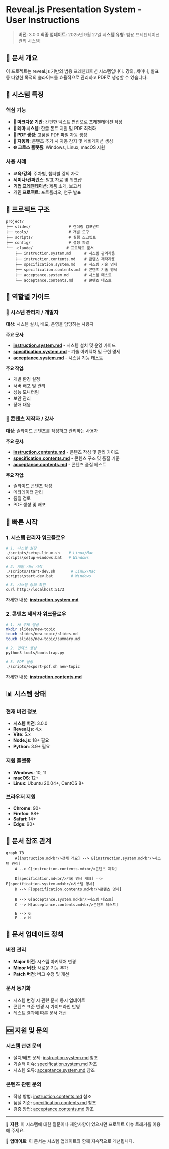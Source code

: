 # Reveal.js Presentation System - User Instructions

> **버전**: 3.0.0
> **최종 업데이트**: 2025년 9월 27일
> **시스템 유형**: 범용 프레젠테이션 관리 시스템

## 📖 문서 개요

이 프로젝트는 reveal.js 기반의 범용 프레젠테이션 시스템입니다. 강의, 세미나, 발표 등 다양한 목적의 슬라이드를 효율적으로 관리하고 PDF로 생성할 수 있습니다.

## 🎯 시스템 특징

### 핵심 기능
- **📝 마크다운 기반**: 간편한 텍스트 편집으로 프레젠테이션 작성
- **🎨 테마 시스템**: 한글 폰트 지원 및 PDF 최적화
- **📄 PDF 생성**: 고품질 PDF 파일 자동 생성
- **🔄 자동화**: 콘텐츠 추가 시 자동 감지 및 네비게이션 생성
- **🌐 크로스 플랫폼**: Windows, Linux, macOS 지원

### 사용 사례
- **교육/강의**: 주차별, 챕터별 강의 자료
- **세미나/컨퍼런스**: 발표 자료 및 워크샵
- **기업 프레젠테이션**: 제품 소개, 보고서
- **개인 프로젝트**: 포트폴리오, 연구 발표

## 📂 프로젝트 구조

```
project/
├── slides/                 # 렌더링 컴포넌트
├── tools/                  # 개발 도구
├── scripts/                # 실행 스크립트
├── config/                 # 설정 파일
└── .claude/               # 프로젝트 문서
    ├── instruction.system.md      # 시스템 관리자용
    ├── instruction.contents.md    # 콘텐츠 제작자용
    ├── specification.system.md    # 시스템 기술 명세
    ├── specification.contents.md  # 콘텐츠 기술 명세
    ├── acceptance.system.md       # 시스템 테스트
    └── acceptance.contents.md     # 콘텐츠 테스트
```

## 👥 역할별 가이드

### 🔧 시스템 관리자 / 개발자
**대상**: 시스템 설치, 배포, 운영을 담당하는 사용자

**주요 문서**:
- **[instruction.system.md](instruction.system.md)** - 시스템 설치 및 운영 가이드
- **[specification.system.md](specification.system.md)** - 기술 아키텍처 및 구현 명세
- **[acceptance.system.md](acceptance.system.md)** - 시스템 기능 테스트

**주요 작업**:
- 개발 환경 설정
- 서버 배포 및 관리
- 성능 모니터링
- 보안 관리
- 장애 대응

### 📝 콘텐츠 제작자 / 강사
**대상**: 슬라이드 콘텐츠를 작성하고 관리하는 사용자

**주요 문서**:
- **[instruction.contents.md](instruction.contents.md)** - 콘텐츠 작성 및 관리 가이드
- **[specification.contents.md](specification.contents.md)** - 콘텐츠 구조 및 품질 기준
- **[acceptance.contents.md](acceptance.contents.md)** - 콘텐츠 품질 테스트

**주요 작업**:
- 슬라이드 콘텐츠 작성
- 메타데이터 관리
- 품질 검토
- PDF 생성 및 배포

## 🚀 빠른 시작

### 1. 시스템 관리자 워크플로우

```bash
# 1. 시스템 설정
./scripts/setup-linux.sh    # Linux/Mac
scripts\setup-windows.bat   # Windows

# 2. 개발 서버 시작
./scripts/start-dev.sh       # Linux/Mac
scripts\start-dev.bat        # Windows

# 3. 시스템 상태 확인
curl http://localhost:5173
```

자세한 내용: **[instruction.system.md](instruction.system.md)**

### 2. 콘텐츠 제작자 워크플로우

```bash
# 1. 새 주제 생성
mkdir slides/new-topic
touch slides/new-topic/slides.md
touch slides/new-topic/summary.md

# 2. 인덱스 생성
python3 tools/bootstrap.py

# 3. PDF 생성
./scripts/export-pdf.sh new-topic
```

자세한 내용: **[instruction.contents.md](instruction.contents.md)**

## 📊 시스템 상태

### 현재 버전 정보
- **시스템 버전**: 3.0.0
- **Reveal.js**: 4.x
- **Vite**: 5.x
- **Node.js**: 18+ 필요
- **Python**: 3.9+ 필요

### 지원 플랫폼
- **Windows**: 10, 11
- **macOS**: 12+
- **Linux**: Ubuntu 20.04+, CentOS 8+

### 브라우저 지원
- **Chrome**: 90+
- **Firefox**: 88+
- **Safari**: 14+
- **Edge**: 90+

## 🔗 문서 참조 관계

```mermaid
graph TB
    A[instruction.md<br/>전체 개요] --> B[instruction.system.md<br/>시스템 관리]
    A --> C[instruction.contents.md<br/>콘텐츠 제작]

    D[specification.md<br/>기술 명세 개요] --> E[specification.system.md<br/>시스템 명세]
    D --> F[specification.contents.md<br/>콘텐츠 명세]

    B --> G[acceptance.system.md<br/>시스템 테스트]
    C --> H[acceptance.contents.md<br/>콘텐츠 테스트]

    E --> G
    F --> H
```

## 📝 문서 업데이트 정책

### 버전 관리
- **Major 버전**: 시스템 아키텍처 변경
- **Minor 버전**: 새로운 기능 추가
- **Patch 버전**: 버그 수정 및 개선

### 문서 동기화
- 시스템 변경 시 관련 문서 동시 업데이트
- 콘텐츠 표준 변경 시 가이드라인 반영
- 테스트 결과에 따른 문서 개선

## 🆘 지원 및 문의

### 시스템 관련 문의
- 설치/배포 문제: [instruction.system.md](instruction.system.md) 참조
- 기술적 이슈: [specification.system.md](specification.system.md) 참조
- 시스템 오류: [acceptance.system.md](acceptance.system.md) 참조

### 콘텐츠 관련 문의
- 작성 방법: [instruction.contents.md](instruction.contents.md) 참조
- 품질 기준: [specification.contents.md](specification.contents.md) 참조
- 검증 방법: [acceptance.contents.md](acceptance.contents.md) 참조

---

📧 **지원**: 이 시스템에 대한 질문이나 제안사항이 있으시면 프로젝트 이슈 트래커를 이용해 주세요.

🔄 **업데이트**: 이 문서는 시스템 업데이트와 함께 지속적으로 개선됩니다.